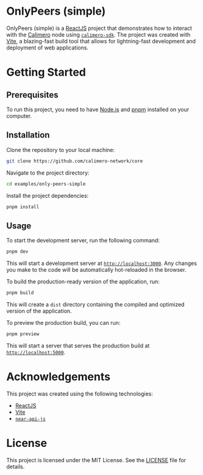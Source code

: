 # OnlyPeers (simple)

[Calimero]: https://www.calimero.network
[Node.js]: https://nodejs.org
[ReactJS]: https://react.dev
[Vite]: https://vitejs.dev
[pnpm]: https://pnpm.io

OnlyPeers (simple) is a [ReactJS][] project that demonstrates how to interact
with the [Calimero][] node using [`calimero-sdk`](https://github.com/calimero-network/core/tree/master/crates/sdk).
The project was created with [Vite][], a blazing-fast build tool that allows for
lightning-fast development and deployment of web applications.

# Getting Started

## Prerequisites

To run this project, you need to have [Node.js][] and [pnpm][] installed on your
computer.

## Installation

Clone the repository to your local machine:

```bash
git clone https://github.com/calimero-network/core
```

Navigate to the project directory:

```bash
cd examples/only-peers-simple
```

Install the project dependencies:

```bash
pnpm install
```

## Usage

To start the development server, run the following command:

```bash
pnpm dev
```

This will start a development server at [`http://localhost:3000`](http://localhost:3000).
Any changes you make to the code will be automatically hot-reloaded in the
browser.

To build the production-ready version of the application, run:

```bash
pnpm build
```

This will create a `dist` directory containing the compiled and optimized
version of the application.

To preview the production build, you can run:

```bash
pnpm preview
```

This will start a server that serves the production build at
[`http://localhost:5000`](http://localhost:5000).

# Acknowledgements

This project was created using the following technologies:

  - [ReactJS][]
  - [Vite][]
  - [`near-api-js`](https://www.npmjs.com/package/near-api-js)

# License

This project is licensed under the MIT License. See the [LICENSE](../../LICENSE.md)
file for details.
